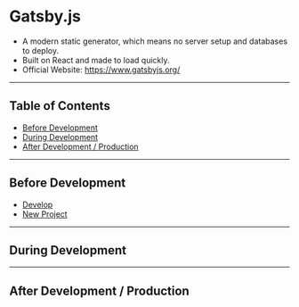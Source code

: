 # Gatsby.js
* A modern static generator, which means no server setup and databases to deploy.
* Built on React and made to load quickly.
* Official Website: https://www.gatsbyjs.org/

---

## Table of Contents
* [Before Development](#before-development)
* [During Development](#during-development)
* [After Development / Production](#after-development--production)

---

## Before Development
* [Develop](develop.md)
* [New Project](new-prjt.md)

---

## During Development

---

## After Development / Production
